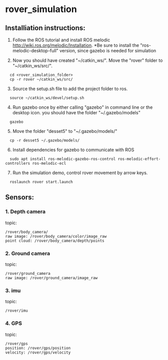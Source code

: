 # rover_simulation

## Installiation instructions: 

1. Follow the ROS tutorial and install ROS melodic http://wiki.ros.org/melodic/Installation. 
  *Be sure to install the "ros-melodic-desktop-full" version, since gazebo is needed for simulation
  
2. Now you should have created "\~/catkin_ws/". Move the "rover" folder to "\~/catkin_ws/src/".

```
  cd <rover_simulation_folder>
  cp -r rover ~/catkin_ws/src/ 
```

3. Source the setup.sh file to add the project folder to ros.
```
  source ~/catkin_ws/devel/setup.sh
```

4. Run gazebo once by either calling "gazebo" in command line or the desktop icon. you should have the folder "~/.gazebo/models"
```
  gazebo
```

5. Move the folder "desset5" to "~/.gazebo/models/"
```
  cp -r desset5 ~/.gazebo/models/
```
6. Install dependencies for gazebo to communicate with ROS
```
  sudo apt install ros-melodic-gazebo-ros-control ros-melodic-effort-controllers ros-melodic-ecl
```
7. Run the simulation demo, control rover movement by arrow keys.
```
  roslaunch rover start.launch
```

## Sensors:
### 1. Depth camera
  topic:
  ```
  /rover/body_camera/
  raw image: /rover/body_camera/color/image_raw
  point cloud: /rover/body_camera/depth/points
  ```
### 2. Ground camera
  topic:
  ```
  /rover/ground_camera
  raw image: /rover/ground_camera/image_raw
  ```
### 3. imu
  topic:
  ```
  /rover/imu
  ```
### 4. GPS
  topic:
  ```
  /rover/gps
  position: /rover/gps/position
  velocity: /rover/gps/velocity
  ```
    
